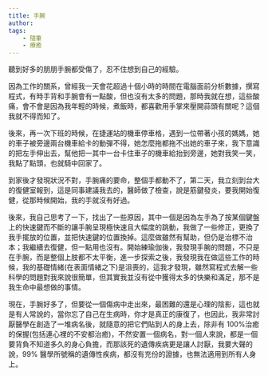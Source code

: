 ```yaml
---
title: 手腕
author:
tags:
    - 隨筆
    - 療癒
---
```


聽到好多的朋朋手腕都受傷了，忍不住想到自己的經驗。

因為工作的關系，曾經我一天會花超過十個小時的時間在電腦面前分析數據，撰寫程式，有時手背和手腕會有一點酸，但也沒有太多的問題，那時我就在想，這些酸痛，會不會是因為我年輕的時候，煮飯時，都喜歡用手掌來壓開蒜頭有關呢？這個我就不得而知了。

後來，再一次下班的時候，在捷運站的機車停車格，遇到一位帶著小孩的媽媽，她的車子被旁邊兩台機車給卡的動彈不得，她怎麼拖都拖不出她的車子來，我下意識的把左手伸出去，幫他把一其中一台卡住車子的機車給抬到旁邊，她對我笑一笑，我點了點頭，也就騎中回家了。

到家後才發現狀況不對，手腕痛的要命，整個手都動不了，第二天，我立刻到台大的復健室報到，這是同事建議我去的，醫師做了檢查，說是筋鍵發炎，要我開始復健，從那時候開始，我的手就沒有好過。

後來，我自己思考了一下，找出了一些原因，其中一個是因為左手為了按某個鍵盤上的快速鍵而不斷的讓手腕呈現極快速且大幅度的跳動，我做了一些修正，更換了我手擺放的位置，並把快速鍵的位置換掉。這麼做雖然有幫助，但仍是治標不治本；我繼續去復健，但一點用也沒有。開始練瑜伽後，我發現手腕的問題，不只是在手腕，而是整個上肢都不太平衡，進一步探索之後，我發現我在做這些工作的時候，我的基礎情緒(在表面情緒之下)是沮喪的，這我才發現，雖然寫程式去解一些科學的問題對我來說很簡單，但其實我並沒有從中獲得太多的快樂和滿足，那不是我生命中最想做的事情。

現在，手腕好多了，但要從一個傷病中走出來，最困難的還是心理的陰影，這也就是有人常說的，當你忘了自己在生病時，你才是真正的康復了，也因此，我非常討厭醫學在創造了一堆病名後，就隨意的把它們貼到人的身上去，除非有 100%治癒的保握(包括連心裡的不安都治癒)，不然安置一個病名，對一個人來說，都是一個要背負不知道多久的身心負擔，而那該死的遺傳疾病更是讓人討厭，我要大聲的說，99% 醫學所號稱的遺傳性疾病，都沒有充份的證據，也無法適用到所有人身上。
